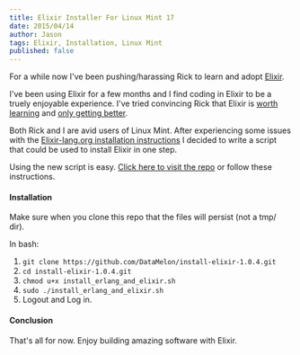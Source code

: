 ```yaml
---
title: Elixir Installer For Linux Mint 17
date: 2015/04/14
author: Jason
tags: Elixir, Installation, Linux Mint
published: false
---
```


For a while now I've been pushing/harassing Rick to learn and adopt [Elixir](http://elixir-lang.org).

I've been using Elixir for a few months and I find coding in Elixir to be a truely enjoyable experience. I've tried convincing Rick that Elixir is [worth learning](http://www.creativedeletion.com/2015/04/19/elixir_next_language.html) and [only getting better](https://www.youtube.com/watch?v=Lqo9-pQuRKE&feature=youtu.be&t=2009).

Both Rick and I are avid users of Linux Mint. After experiencing some issues with the [Elixir-lang.org installation instructions](http://elixir-lang.org/install.html) I decided to write a script that could be used to install Elixir in one step.

Using the new script is easy. [Click here to visit the repo](https://github.com/DataMelon/install-elixir-1.0.4) or follow these instructions.


#### Installation

Make sure when you clone this repo that the files will persist (not a tmp/ dir).

In bash:

1. ```git clone https://github.com/DataMelon/install-elixir-1.0.4.git```
1. ```cd install-elixir-1.0.4.git```
1. ```chmod u+x install_erlang_and_elixir.sh```
1. ```sudo ./install_erlang_and_elixir.sh```
1. Logout and Log in.

#### Conclusion

That's all for now. Enjoy building amazing software with Elixir.






